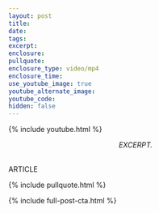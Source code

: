 ```yaml
---
layout: post
title:
date:
tags:
excerpt:
enclosure:
pullquote:
enclosure_type: video/mp4
enclosure_time:
use_youtube_image: true
youtube_alternate_image:
youtube_code:
hidden: false
---
```

{% include youtube.html %}

<center><em>EXCERPT.</em></center>

<br>ARTICLE

{% include pullquote.html %}

{% include full-post-cta.html %}
